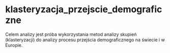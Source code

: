 # klasteryzacja_przejscie_demograficzne
Celem analizy jest próba wykorzystania metod analizy skupień (klasteryzacji) do analizy procesu przejścia demograficznego na świecie i w Europie.
